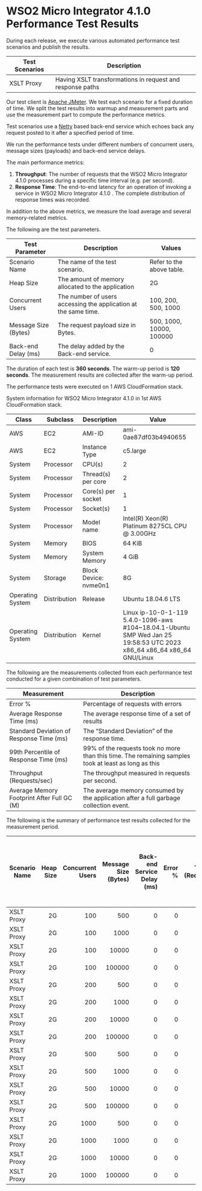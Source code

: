 # WSO2 Micro Integrator 4.1.0 Performance Test Results

During each release, we execute various automated performance test scenarios and publish the results.

| Test Scenarios | Description |
| --- | --- |
| XSLT Proxy | Having XSLT transformations in request and response paths |

Our test client is [Apache JMeter](https://jmeter.apache.org/index.html). We test each scenario for a fixed duration of
time. We split the test results into warmup and measurement parts and use the measurement part to compute the
performance metrics.

Test scenarios use a [Netty](https://netty.io/) based back-end service which echoes back any request
posted to it after a specified period of time.

We run the performance tests under different numbers of concurrent users, message sizes (payloads) and back-end service
delays.

The main performance metrics:

1. **Throughput**: The number of requests that the WSO2 Micro Integrator 4.1.0 processes during a specific time interval (e.g. per second).
2. **Response Time**: The end-to-end latency for an operation of invoking a service in WSO2 Micro Integrator 4.1.0 . The complete distribution of response times was recorded.

In addition to the above metrics, we measure the load average and several memory-related metrics.

The following are the test parameters.

| Test Parameter | Description | Values |
| --- | --- | --- |
| Scenario Name | The name of the test scenario. | Refer to the above table. |
| Heap Size | The amount of memory allocated to the application | 2G |
| Concurrent Users | The number of users accessing the application at the same time. | 100, 200, 500, 1000 |
| Message Size (Bytes) | The request payload size in Bytes. | 500, 1000, 10000, 100000 |
| Back-end Delay (ms) | The delay added by the Back-end service. | 0 |

The duration of each test is **360 seconds**. The warm-up period is **120 seconds**.
The measurement results are collected after the warm-up period.

The performance tests were executed on 1 AWS CloudFormation stack.


System information for WSO2 Micro Integrator 4.1.0 in 1st AWS CloudFormation stack.

| Class | Subclass | Description | Value |
| --- | --- | --- | --- |
| AWS | EC2 | AMI-ID | ami-0ae87df03b4940655 |
| AWS | EC2 | Instance Type | c5.large |
| System | Processor | CPU(s) | 2 |
| System | Processor | Thread(s) per core | 2 |
| System | Processor | Core(s) per socket | 1 |
| System | Processor | Socket(s) | 1 |
| System | Processor | Model name | Intel(R) Xeon(R) Platinum 8275CL CPU @ 3.00GHz |
| System | Memory | BIOS | 64 KiB |
| System | Memory | System Memory | 4 GiB |
| System | Storage | Block Device: nvme0n1 | 8G |
| Operating System | Distribution | Release | Ubuntu 18.04.6 LTS |
| Operating System | Distribution | Kernel | Linux ip-10-0-1-119 5.4.0-1096-aws #104~18.04.1-Ubuntu SMP Wed Jan 25 19:58:53 UTC 2023 x86_64 x86_64 x86_64 GNU/Linux |


The following are the measurements collected from each performance test conducted for a given combination of
test parameters.

| Measurement | Description |
| --- | --- |
| Error % | Percentage of requests with errors |
| Average Response Time (ms) | The average response time of a set of results |
| Standard Deviation of Response Time (ms) | The “Standard Deviation” of the response time. |
| 99th Percentile of Response Time (ms) | 99% of the requests took no more than this time. The remaining samples took at least as long as this |
| Throughput (Requests/sec) | The throughput measured in requests per second. |
| Average Memory Footprint After Full GC (M) | The average memory consumed by the application after a full garbage collection event. |

The following is the summary of performance test results collected for the measurement period.

|  Scenario Name | Heap Size | Concurrent Users | Message Size (Bytes) | Back-end Service Delay (ms) | Error % | Throughput (Requests/sec) | Average Response Time (ms) | Standard Deviation of Response Time (ms) | 99th Percentile of Response Time (ms) | WSO2 Micro Integrator 4.1.0 GC Throughput (%) | Average WSO2 Micro Integrator 4.1.0 Memory Footprint After Full GC (M) |
|---|---:|---:|---:|---:|---:|---:|---:|---:|---:|---:|---:|
|  XSLT Proxy | 2G | 100 | 500 | 0 | 0 | 1902.93 | 52.45 | 34.56 | 173 | 98.75 |  |
|  XSLT Proxy | 2G | 100 | 1000 | 0 | 0 | 1618.3 | 61.46 | 196.58 | 198 | N/A | N/A |
|  XSLT Proxy | 2G | 100 | 10000 | 0 | 0 | 328.38 | 304.44 | 456.57 | 767 | N/A | N/A |
|  XSLT Proxy | 2G | 100 | 100000 | 0 | 0 | 28.1 | 3520.36 | 565.27 | 4831 | N/A | N/A |
|  XSLT Proxy | 2G | 200 | 500 | 0 | 0 | 2062.03 | 96.89 | 51.1 | 267 | N/A | N/A |
|  XSLT Proxy | 2G | 200 | 1000 | 0 | 0 | 1626.22 | 122.86 | 65.69 | 333 | N/A | N/A |
|  XSLT Proxy | 2G | 200 | 10000 | 0 | 0 | 319.54 | 624.94 | 259.17 | 1343 | N/A | N/A |
|  XSLT Proxy | 2G | 200 | 100000 | 0 | 0 | 25.58 | 7668.43 | 1078.34 | 10111 | N/A | N/A |
|  XSLT Proxy | 2G | 500 | 500 | 0 | 0 | 2031.69 | 245.95 | 101.45 | 555 | N/A | N/A |
|  XSLT Proxy | 2G | 500 | 1000 | 0 | 0 | 1599.28 | 312.48 | 131.54 | 703 | N/A | N/A |
|  XSLT Proxy | 2G | 500 | 10000 | 0 | 0 | 253.9 | 1957.63 | 538.52 | 3583 | N/A | N/A |
|  XSLT Proxy | 2G | 500 | 100000 | 0 | 0 | 22.09 | 21208.43 | 3665.83 | 30207 | N/A | N/A |
|  XSLT Proxy | 2G | 1000 | 500 | 0 | 0 | 1695.53 | 589.36 | 222.39 | 1255 | N/A | N/A |
|  XSLT Proxy | 2G | 1000 | 1000 | 0 | 0 | 1306.1 | 764.74 | 287.69 | 1607 | N/A | N/A |
|  XSLT Proxy | 2G | 1000 | 10000 | 0 | 0 | 238.05 | 4163.11 | 835.83 | 6271 | N/A | N/A |
|  XSLT Proxy | 2G | 1000 | 100000 | 0 | 0 | 18.33 | 47938.39 | 5473.18 | 58623 | N/A | N/A |
